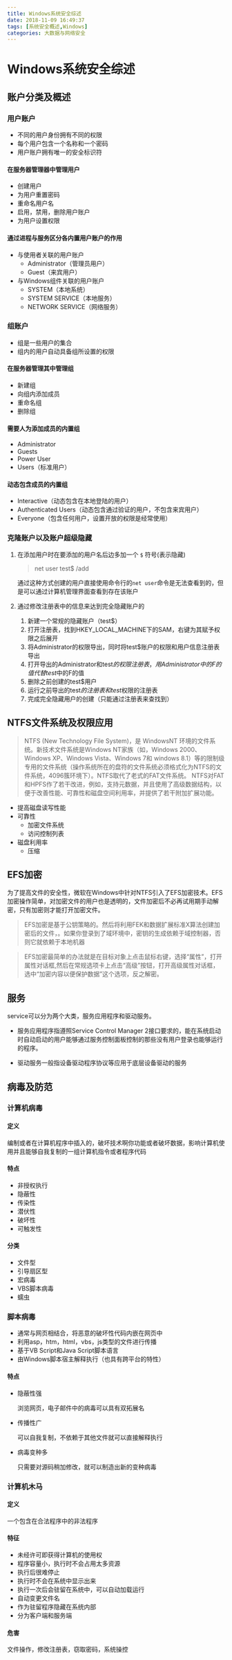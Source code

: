 ```yaml
---
title: Windows系统安全综述
date: 2018-11-09 16:49:37
tags: [系统安全概述,Windows]
categories: 大数据与网络安全
---
```

# Windows系统安全综述

## 账户分类及概述

### 用户账户

- 不同的用户身份拥有不同的权限
- 每个用户包含一个名称和一个密码
- 用户账户拥有唯一的安全标识符

#### 在服务器管理器中管理用户

- 创建用户
- 为用户重置密码
- 重命名用户名
- 启用，禁用，删除用户账户
- 为用户设置权限

#### 通过进程与服务区分各内置用户账户的作用

- 与使用者关联的用户账户
  - Administrator（管理员用户）
  - Guest（来宾用户）
- 与Windows组件关联的用户账户
  - SYSTEM（本地系统）
  - SYSTEM SERVICE（本地服务）
  - NETWORK SERVICE（网络服务）

### 组账户

- 组是一些用户的集合
- 组内的用户自动具备组所设置的权限

#### 在服务器管理其中管理组

- 新建组
- 向组内添加成员
- 重命名组
- 删除组

#### 需要人为添加成员的内置组

- Administrator
- Guests
- Power User
- Users（标准用户）

#### 动态包含成员的内置组

- Interactive（动态包含在本地登陆的用户）
- Authenticated Users（动态包含通过验证的用户，不包含来宾用户）
- Everyone（包含任何用户，设置开放的权限是经常使用）

### 克隆账户以及账户超级隐藏

1. 在添加用户时在要添加的用户名后边多加一个 `$` 符号(表示隐藏)
   > net user test$ /add

   通过这种方式创建的用户直接使用命令行的`net user`命令是无法查看到的，但是可以通过计算机管理界面查看到存在该账户

2. 通过修改注册表中的信息来达到完全隐藏账户的
   1. 新建一个常规的隐藏账户（test$）
   2. 打开注册表，找到HKEY_LOCAL_MACHINE下的SAM，右键为其赋予权限之后展开
   3. 将Administrator的权限导出，同时将test$账户的权限和用户信息注册表导出
   4. 打开导出的Administrator和test$的权限注册表，用Administrator中的F的值代替test$中的F的值
   5. 删除之前创建的test$用户
   6. 运行之前导出的test$的注册表和test$权限的注册表
   7. 完成完全隐藏用户的创建（只能通过注册表来查找到）

## NTFS文件系统及权限应用

> NTFS (New Technology File System)，是 WindowsNT 环境的文件系统。新技术文件系统是Windows NT家族（如，Windows 2000、Windows XP、Windows Vista、Windows 7和 windows 8.1）等的限制级专用的文件系统（操作系统所在的盘符的文件系统必须格式化为NTFS的文件系统，4096簇环境下）。NTFS取代了老式的FAT文件系统。
> NTFS对FAT和HPFS作了若干改进，例如，支持元数据，并且使用了高级数据结构，以便于改善性能、可靠性和磁盘空间利用率，并提供了若干附加扩展功能。

- 提高磁盘读写性能
- 可靠性
  - 加密文件系统
  - 访问控制列表
- 磁盘利用率
  - 压缩
  
## EFS加密

为了提高文件的安全性，微软在Windows中针对NTFS引入了EFS加密技术。EFS加密操作简单，对加密文件的用户也是透明的，文件加密后不必再试用期手动解密，只有加密则才能打开加密文件。

> EFS加密是基于公钥策略的。然后将利用FEK和数据扩展标准X算法创建加密后的文件，。如果你登录到了域环境中，密钥的生成依赖于域控制器，否则它就依赖于本地机器

>EFS加密最简单的办法就是在目标对象上点击鼠标右键，选择“属性”，打开属性对话框,然后在常规选项卡上点击“高级”按钮，打开高级属性对话框，选中“加密内容以便保护数据”这个选项，反之解密。

## 服务

service可以分为两个大类，服务应用程序和驱动服务。

- 服务应用程序指遵照Service Control Manager 2接口要求的，能在系统启动时自动启动的用户能够通过服务控制面板控制的那些没有用户登录也能够运行的程序。

- 驱动服务一般指设备驱动程序协议等应用于底层设备驱动的服务

## 病毒及防范

### 计算机病毒

#### 定义

  编制或者在计算机程序中插入的，破坏技术啊你功能或者破坏数据，影响计算机使用并且能够自我复制的一组计算机指令或者程序代码

#### 特点

- 非授权执行
- 隐蔽性
- 传染性
- 潜伏性
- 破坏性
- 可触发性

#### 分类

- 文件型
- 引导扇区型
- 宏病毒
- VBS脚本病毒
- 蠕虫

### 脚本病毒

- 通常与网页相结合，将恶意的破坏性代码内嵌在网页中
- 利用asp，htm，html，vbs，js类型的文件进行传播
- 基于VB Script和Java Script脚本语言
- 由Windows脚本宿主解释执行（也具有跨平台的特性）

#### 特点

- 隐蔽性强
  
  浏览网页，电子邮件中的病毒可以具有双拓展名

- 传播性广

  可以自我复制，不依赖于其他文件就可以直接解释执行

- 病毒变种多

  只需要对源码稍加修改，就可以制造出新的变种病毒

### 计算机木马

#### 定义

一个包含在合法程序中的非法程序

#### 特征

- 未经许可即获得计算机的使用权
- 程序容量小，执行时不会占用太多资源
- 执行后很难停止
- 执行时不会在系统中显示出来
- 执行一次后会驻留在系统中，可以自动加载运行
- 自动变更文件名
- 作为驻留程序隐藏在系统内部
- 分为客户端和服务端

#### 危害

文件操作，修改注册表，窃取密码，系统操控